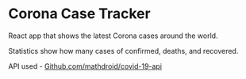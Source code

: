 # Corona Case Tracker
 React app that shows the latest Corona cases around the world.

Statistics show how many cases of confirmed, deaths, and recovered. 



API used - [Github.com/mathdroid/covid-19-api](https://github.com/mathdroid/covid-19-api)


